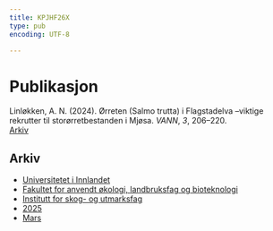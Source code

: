 ```yaml
---
title: KPJHF26X
type: pub
encoding: UTF-8

---
```

<h1>Publikasjon</h1>
<article id="csl-bib-container-KPJHF26X" class="csl-bib-container">
  <div class="csl-bib-body"> <div class="csl-entry">Linløkken, A. N. (2024). Ørreten (Salmo trutta) i Flagstadelva –viktige rekrutter til storørretbestanden i Mjøsa. <i>VANN</i>, <i>3</i>, 206–220.</div> </div>
  <div class="csl-bib-buttons">
    <a href="#taxonomy-article-KPJHF26X" alt="archive" class="csl-bib-button">Arkiv</a>
  </div>
  <div id="csl-bib-meta-container-KPJHF26X"></div>
</article>
<div id="csl-bib-meta-KPJHF26X" class="csl-bib-meta">
  <article id="taxonomy-article-KPJHF26X" class="taxonomy-article">
    <h1>Arkiv</h1>
    <ul>
      <li><a href="{{< params subfolder >}}nn/archive/?key=3DCRN523">Universitetet i Innlandet</a></li>
      <li><a href="{{< params subfolder >}}nn/archive/?key=T77LXH6D">Fakultet for anvendt økologi, landbruksfag og bioteknologi</a></li>
      <li><a href="{{< params subfolder >}}nn/archive/?key=7TRARPE3">Institutt for skog- og utmarksfag</a></li>
      <li><a href="{{< params subfolder >}}nn/archive/?key=H5L4MZHE">2025</a></li>
      <li><a href="{{< params subfolder >}}nn/archive/?key=IQQJNV9X">Mars</a></li>
    </ul>
  </article>
</div>
